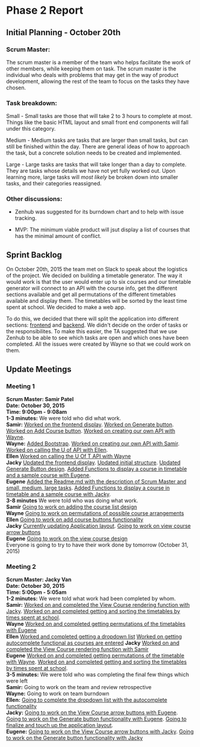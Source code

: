 # Phase 2 Report

## Initial Planning - October 20th
### Scrum Master:
The scrum master is a member of the team who helps facilitate the work of other members, while keeping them on task. The scrum master is the individual who deals with problems that may get in the way of product development, allowing the rest of the team to focus on the tasks they have chosen.

### Task breakdown:

Small - Small tasks are those that will take 2 to 3 hours to complete at most. Things like the basic HTML layout and small front end components will fall under this category.

Medium - Medium tasks are tasks that are larger than small tasks, but can still be finished within the day. There are general ideas of how to approach the task, but a concrete solution needs to be created and implemented.

Large - Large tasks are tasks that will take longer than a day to complete. They are tasks whose details we have not yet fully worked out. Upon learning more, large tasks will *most likely* be broken down into smaller tasks, and their categories reassigned.

### Other discussions:
- Zenhub was suggested for its burndown chart and to help with issue tracking.

- MVP: The minimum viable product will jsut display a list of courses that has the minimal amount of conflict.

## Sprint Backlog
On October 20th, 2015 the team met on Slack to speak about the logistics of the project. We decided on building a timetable generator. The way it would work is that the user would enter up to six courses and our timetable generator will connect to an API with the course info, get the different sections available and get all permutations of the different timetables available and display them. The timetables will be sorted by the least time spent at school. We decided to make a web app. 

To do this, we decided that there will split the application into different sections: [frontend](https://github.com/csc301-fall-2015/project-team12-L0101/issues?utf8=%E2%9C%93&q=+label%3Afrontend+) and [backend](https://github.com/csc301-fall-2015/project-team12-L0101/issues?utf8=%E2%9C%93&q=+label%3Abackend+). We didn't decide on the order of tasks or the responsibilites. To make this easier, the TA suggested that we use Zenhub to be able to see which tasks are open and which ones have been completed. All the issues were created by Wayne so that we could work on them.

## Update Meetings

### Meeting 1
**Scrum Master: Samir Patel**  
**Date: October 30, 2015**  
**Time: 9:00pm - 9:08am**  
**1-3 minutes:** We were told who did what work.  
**Samir:** [Worked on the frontend display](#5). [Worked on Generate button](#8). [Worked on Add Course button](#7). [Worked on creating our own API with Wayne](#18).  
**Wayne:** [Added Bootstrap](#23). [Worked on creating our own API with Samir](#18). [Worked on calling the U of API with Ellen](#15).  
**Ellen** [Worked on calling the U Of T API with Wayne](#15)  
**Jacky** [Updated the frontend display](#5). [Updated initial structure](#7). [Updated Generate Button design](#8). [Added Functions to display a course in timetable and a sample course with Eugene](https://github.com/csc301-fall-2015/project-team12-L0101/commit/d8afe919844e795add345ba7c8adb98f146bb316).  
**Eugene** [Added the Readme.md with the description of Scrum Master and small, medium, large tasks](https://github.com/csc301-fall-2015/project-team12-L0101/commit/0e07a33a562cc161ccd14c9d06091aabe5ca288b). [Added Functions to display a course in timetable and a sample course with Jacky](https://github.com/csc301-fall-2015/project-team12-L0101/commit/d8afe919844e795add345ba7c8adb98f146bb316).  
**3-8 minutes** We were told who was doing what work.  
**Samir** [Going to work on adding the course list design](#19)  
**Wayne** [Going to work on permutations of possible course arrangements](#16)  
**Ellen** [Going to work on add course buttons functionality](#10)  
**Jacky** [Currently updating Application layout](#6). [Going to work on view course arrow buttons](#13)  
**Eugene** [Going to work on the view course design](#9)  
Everyone is going to try to have their work done by tomorrow (October 31, 2015)

### Meeting 2
**Scrum Master: Jacky Van**  
**Date: October 30, 2015**  
**Time: 5:00pm - 5:05am**  
**1-2 minutes:** We were told what work had been completed by whom.  
**Samir:** [Worked on and completed the View Course rendering function with Jacky](#12). [Worked on and completed getting and sorting the timetables by times spent at school](#44).  
**Wayne** [Worked on and completed getting permutations of the timetables with Eugene](#16)  
**Ellen** [Worked and completed getting a dropdown list](#19) [Worked on getting autocomplete functional as courses are entered](#10)
**Jacky** [Worked on and completed the View Course rendering function with Samir](#12)  
**Eugene** [Worked on and completed getting permutations of the timetable with Wayne](#12). [Worked on and completed getting and sorting the timetables by times spent at school](#44).  
**3-5 minutes:** We were told who was completing the final few things which were left  
**Samir:** Going to work on the team and review retrospective  
**Wayne:** Going to work on team burndown  
**Ellen:** [Going to complete the dropdown list with the autocomplete functionality](#10)  
**Jacky:** [Going to work on the View Course arrow buttons with Eugene](#13). [Going to work on the Generate button functionality with Eugene](#11). [Going to finalize and touch up the application layout](#6).  
**Eugene:**  [Going to work on the View Course arrow buttons with Jacky](#13). [Going to work on the Generate button functionality with Jacky](#11)